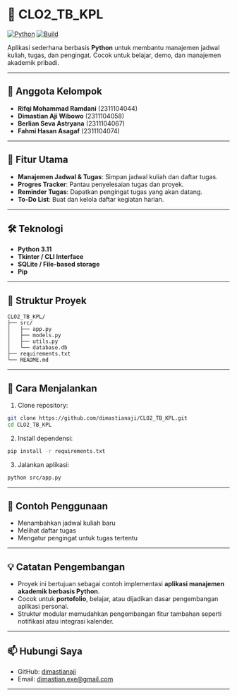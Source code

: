 # 🌟 CLO2_TB_KPL

[![Python](https://img.shields.io/badge/Python-3.11-blue)](https://www.python.org/)
[![Build](https://img.shields.io/badge/Build-Python-orange)](https://www.python.org/)

Aplikasi sederhana berbasis **Python** untuk membantu manajemen jadwal kuliah, tugas, dan pengingat. Cocok untuk belajar, demo, dan manajemen akademik pribadi.

---

## 👥 Anggota Kelompok

- **Rifqi Mohammad Ramdani** (2311104044)
- **Dimastian Aji Wibowo** (2311104058)
- **Berlian Seva Astryana** (2311104067)
- **Fahmi Hasan Asagaf** (2311104074)

---

## 📌 Fitur Utama

- **Manajemen Jadwal & Tugas**: Simpan jadwal kuliah dan daftar tugas.  
- **Progres Tracker**: Pantau penyelesaian tugas dan proyek.  
- **Reminder Tugas**: Dapatkan pengingat tugas yang akan datang.  
- **To-Do List**: Buat dan kelola daftar kegiatan harian.  

---

## 🛠️ Teknologi

- **Python 3.11**  
- **Tkinter / CLI Interface**  
- **SQLite / File-based storage**  
- **Pip**  

---

## 📂 Struktur Proyek

```
CLO2_TB_KPL/
├── src/
│   ├── app.py
│   ├── models.py
│   ├── utils.py
│   └── database.db
├── requirements.txt
└── README.md
```

---

## 🚀 Cara Menjalankan

1. Clone repository:

```bash
git clone https://github.com/dimastianaji/CLO2_TB_KPL.git
cd CLO2_TB_KPL
```

2. Install dependensi:

```bash
pip install -r requirements.txt
```

3. Jalankan aplikasi:

```bash
python src/app.py
```

---

## 📡 Contoh Penggunaan

- Menambahkan jadwal kuliah baru  
- Melihat daftar tugas  
- Mengatur pengingat untuk tugas tertentu  

---

## 💡 Catatan Pengembangan

- Proyek ini bertujuan sebagai contoh implementasi **aplikasi manajemen akademik berbasis Python**.  
- Cocok untuk **portofolio**, belajar, atau dijadikan dasar pengembangan aplikasi personal.  
- Struktur modular memudahkan pengembangan fitur tambahan seperti notifikasi atau integrasi kalender.  

---

## 📫 Hubungi Saya

- GitHub: [dimastianaji](https://github.com/dimastianaji)  
- Email: dimastian.exe@gmail.com

---
